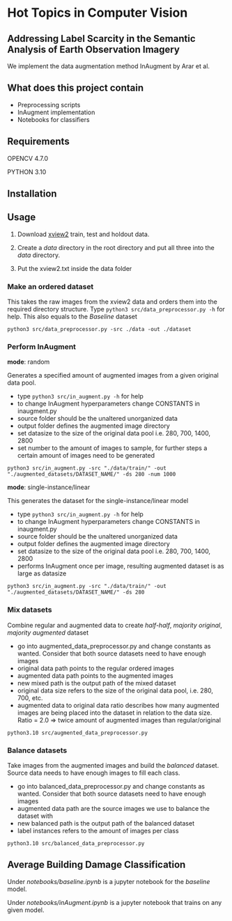 # Hot Topics in Computer Vision
## Addressing Label Scarcity in the Semantic Analysis of Earth Observation Imagery

We implement the data augmentation method InAugment by Arar et al.

## What does this project contain
- Preprocessing scripts
- InAugment implementation
- Notebooks for classifiers


## Requirements
OPENCV 4.7.0

PYTHON 3.10

## Installation

## Usage

1. Download [xview2](https://xview2.org/) train, test and holdout data.

2. Create a *data* directory in the root directory and put all three into the *data* directory.

3. Put the xview2.txt inside the data folder

### Make an ordered dataset
This takes the raw images from the xview2 data and orders them into the required directory structure. Type ```python3 src/data_preprocessor.py -h``` for help.
This also equals to the *Baseline* dataset
```
python3 src/data_preprocessor.py -src ./data -out ./dataset  
```
### Perform InAugment
**mode**: random  

Generates a specified amount of augmented images from a given original data pool.
- type ```python3 src/in_augment.py -h``` for help
- to change InAugment hyperparameters change CONSTANTS in inaugment.py
- source folder should be the unaltered unorganized data
- output folder defines the augmented image directory
- set datasize to the size of the original data pool i.e. 280, 700, 1400, 2800
- set number to the amount of images to sample, for further steps a certain amount of images need to be generated

```
python3 src/in_augment.py -src "./data/train/" -out "./augmented_datasets/DATASET_NAME/" -ds 280 -num 1000
```

**mode**: single-instance/linear   

This generates the dataset for the single-instance/linear model
- type ```python3 src/in_augment.py -h``` for help
- to change InAugment hyperparameters change CONSTANTS in inaugment.py
- source folder should be the unaltered unorganized data
- output folder defines the augmented image directory
- set datasize to the size of the original data pool i.e. 280, 700, 1400, 2800
- performs InAugment once per image, resulting augmented dataset is as large as datasize
  
```
python3 src/in_augment.py -src "./data/train/" -out "./augmented_datasets/DATASET_NAME/" -ds 280
```

### Mix datasets
Combine regular and augmented data to create *half-half*, *majority original*, *majority augmented* dataset
- go into augmented_data_preprocessor.py and change constants as wanted. Consider that both source datasets need to have enough images
- original data path points to the regular ordered images
- augmented data path points to the augmented images
- new mixed path is the output path of the mixed dataset
- original data size refers to the size of the original data pool, i.e. 280, 700, etc.
- augmented data to original data ratio describes how many augmented images are being placed into the dataset in relation to the data size. Ratio = 2.0 => twice amount of augmented images than regular/original

```
python3.10 src/augmented_data_preprocessor.py  
```

### Balance datasets
Take images from the augmented images and build the *balanced* dataset. Source data needs to have enough images to fill each class.
- go into balanced_data_preprocessor.py and change constants as wanted. Consider that both source datasets need to have enough images
- augmented data path are the source images we use to balance the dataset with
- new balanced path is the output path of the balanced dataset
- label instances refers to the amount of images per class

```
python3.10 src/balanced_data_preprocessor.py
```

## Average Building Damage Classification

Under *notebooks/baseline.ipynb* is a jupyter notebook for the *baseline* model.

Under *notebooks/inAugment.ipynb* is a jupyter notebook that trains on any given model.





